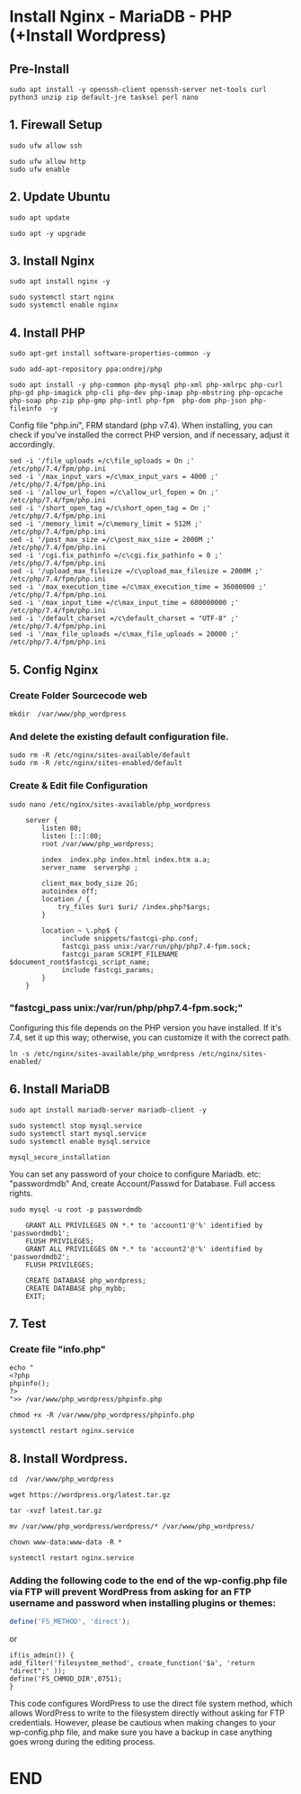 # Install Nginx - MariaDB - PHP (+Install Wordpress)
## Pre-Install 
```
sudo apt install -y openssh-client openssh-server net-tools curl python3 unzip zip default-jre tasksel perl nano

```

## 1. Firewall Setup
```
sudo ufw allow ssh

```
```
sudo ufw allow http
sudo ufw enable

```
## 2. Update Ubuntu
```
sudo apt update

```
```
sudo apt -y upgrade

```
## 3. Install Nginx
```
sudo apt install nginx -y

```
```
sudo systemctl start nginx
sudo systemctl enable nginx

```

## 4. Install PHP
```
sudo apt-get install software-properties-common -y

```
```
sudo add-apt-repository ppa:ondrej/php

```
```
sudo apt install -y php-common php-mysql php-xml php-xmlrpc php-curl php-gd php-imagick php-cli php-dev php-imap php-mbstring php-opcache php-soap php-zip php-gmp php-intl php-fpm  php-dom php-json php-fileinfo  -y

```

Config file "php.ini", FRM standard (php v7.4).
When installing, you can check if you've installed the correct PHP version, and if necessary, adjust it accordingly.
```
sed -i '/file_uploads =/c\file_uploads = On ;' /etc/php/7.4/fpm/php.ini
sed -i '/max_input_vars =/c\max_input_vars = 4000 ;' /etc/php/7.4/fpm/php.ini
sed -i '/allow_url_fopen =/c\allow_url_fopen = On ;' /etc/php/7.4/fpm/php.ini
sed -i '/short_open_tag =/c\short_open_tag = On ;' /etc/php/7.4/fpm/php.ini
sed -i '/memory_limit =/c\memory_limit = 512M ;' /etc/php/7.4/fpm/php.ini
sed -i '/post_max_size =/c\post_max_size = 2000M ;' /etc/php/7.4/fpm/php.ini
sed -i '/cgi.fix_pathinfo =/c\cgi.fix_pathinfo = 0 ;' /etc/php/7.4/fpm/php.ini
sed -i '/upload_max_filesize =/c\upload_max_filesize = 2000M ;' /etc/php/7.4/fpm/php.ini
sed -i '/max_execution_time =/c\max_execution_time = 36000000 ;' /etc/php/7.4/fpm/php.ini
sed -i '/max_input_time =/c\max_input_time = 600000000 ;' /etc/php/7.4/fpm/php.ini
sed -i '/default_charset =/c\default_charset = "UTF-8" ;' /etc/php/7.4/fpm/php.ini
sed -i '/max_file_uploads =/c\max_file_uploads = 20000 ;' /etc/php/7.4/fpm/php.ini

```

## 5. Config Nginx
### Create Folder Sourcecode web
```
mkdir  /var/www/php_wordpress

```
### And delete the existing default configuration file.
```
sudo rm -R /etc/nginx/sites-available/default
sudo rm -R /etc/nginx/sites-enabled/default

```
### Create & Edit file Configuration 
```
sudo nano /etc/nginx/sites-available/php_wordpress

```
```
	server {
		listen 80;
		listen [::]:80;
		root /var/www/php_wordpress;

		index  index.php index.html index.htm a.a;
		server_name  serverphp ;

		client_max_body_size 2G;
		autoindex off;
		location / {
			try_files $uri $uri/ /index.php?$args;
		}

		location ~ \.php$ {
			 include snippets/fastcgi-php.conf;
			 fastcgi_pass unix:/var/run/php/php7.4-fpm.sock;
			 fastcgi_param SCRIPT_FILENAME $document_root$fastcgi_script_name;
			 include fastcgi_params;
		}
	}
```
### "fastcgi_pass unix:/var/run/php/php7.4-fpm.sock;" 

Configuring this file depends on the PHP version you have installed. If it's 7.4, set it up this way; otherwise, you can customize it with the correct path.
```
ln -s /etc/nginx/sites-available/php_wordpress /etc/nginx/sites-enabled/

```

## 6. Install MariaDB
```
sudo apt install mariadb-server mariadb-client -y

```
```
sudo systemctl stop mysql.service
sudo systemctl start mysql.service
sudo systemctl enable mysql.service

```
```
mysql_secure_installation

```
You can set any password of your choice to configure Mariadb. etc: "passwordmdb" 
And, create Account/Passwd for Database. Full access rights.
```
sudo mysql -u root -p passwordmdb

```
```
	GRANT ALL PRIVILEGES ON *.* to 'account1'@'%' identified by 'passwordmdb1';
	FLUSH PRIVILEGES;
	GRANT ALL PRIVILEGES ON *.* to 'account2'@'%' identified by 'passwordmdb2';
	FLUSH PRIVILEGES;

	CREATE DATABASE php_wordpress;
	CREATE DATABASE php_mybb;
	EXIT;

```

## 7. Test
### Create file "info.php"
```
echo "
<?php
phpinfo();
?>
">> /var/www/php_wordpress/phpinfo.php

```
```
chmod +x -R /var/www/php_wordpress/phpinfo.php

```
```
systemctl restart nginx.service

```


## 8. Install Wordpress.

```
cd  /var/www/php_wordpress

```
```
wget https://wordpress.org/latest.tar.gz

```
```
tar -xvzf latest.tar.gz

```
```
mv /var/www/php_wordpress/wordpress/* /var/www/php_wordpress/

```
```
chown www-data:www-data -R *

```
```
systemctl restart nginx.service

```

### Adding the following code to the end of the wp-config.php file via FTP will prevent WordPress from asking for an FTP username and password when installing plugins or themes:

```php
define('FS_METHOD', 'direct');
```
or
```
if(is_admin()) {
add_filter('filesystem_method', create_function('$a', 'return "direct";' ));
define('FS_CHMOD_DIR',0751);
}

```

This code configures WordPress to use the direct file system method, which allows WordPress to write to the filesystem directly without asking for FTP credentials. However, please be cautious when making changes to your wp-config.php file, and make sure you have a backup in case anything goes wrong during the editing process.


# END




